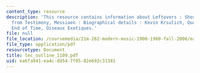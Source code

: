 ```yaml
---
content_type: resource
description: 'This resource contains information about Leftovers : Shostakovich, excerpts
  from Testimony, Messiaen : Biographical details : Kevin Krsulich, Quartet for the
  End of Time, Oiseaux Exotiques.'
file: null
file_location: /coursemedia/21m-262-modern-music-1900-1960-fall-2006/ea6fa941ea4cdd547f0582e692c31381_lec_outline_1109.pdf
file_type: application/pdf
resourcetype: Document
title: lec_outline_1109.pdf
uid: ea6fa941-ea4c-dd54-7f05-82e692c31381
---
```

